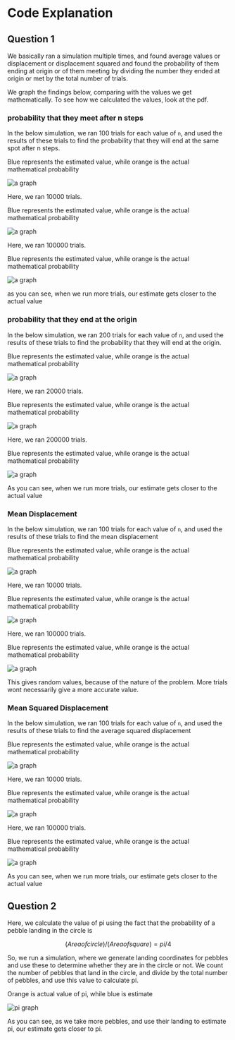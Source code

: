 # Code Explanation

## Question 1

We basically ran a simulation multiple times, and found average values or displacement or displacement squared and found the probability of them ending at origin or of them meeting by dividing the number they ended at origin or met by the total number of trials.

We graph the findings below, comparing with the values we get mathematically. To see how we calculated the values, look at the pdf.


### probability that they meet after n steps

In the below simulation, we ran 100 trials for each value of `n`, and used the results of these trials to find the probability that they will end at the same spot after n steps.

Blue represents the estimated value, while orange is the actual mathematical probability

![a graph](./images/meeting_100.png)

Here, we ran 10000 trials.

Blue represents the estimated value, while orange is the actual mathematical probability

![a graph](./images/meeting_10000.png)

Here, we ran 100000 trials.

Blue represents the estimated value, while orange is the actual mathematical probability

![a graph](./images/meeting_100000.png)

as you can see, when we run more trials, our estimate gets closer to the actual value

### probability that they end at the origin

In the below simulation, we ran 200 trials for each value of `n`, and used the results of these trials to find the probability that they will end at the origin.

Blue represents the estimated value, while orange is the actual mathematical probability

![a graph](./images/origin_100.png)

Here, we ran 20000 trials.

Blue represents the estimated value, while orange is the actual mathematical probability

![a graph](./images/origin_10000.png)

Here, we ran 200000 trials.

Blue represents the estimated value, while orange is the actual mathematical probability

![a graph](./images/origin_100000.png)

As you can see, when we run more trials, our estimate gets closer to the actual value

### Mean Displacement

In the below simulation, we ran 100 trials for each value of `n`, and used the results of these trials to find the mean displacement

Blue represents the estimated value, while orange is the actual mathematical probability

![a graph](./images/mean_displacement_100.png)

Here, we ran 10000 trials.

Blue represents the estimated value, while orange is the actual mathematical probability

![a graph](./images/mean_displacement_10000.png)

Here, we ran 100000 trials.

Blue represents the estimated value, while orange is the actual mathematical probability

![a graph](./images/mean_displacement_100000.png)

This gives random values, because of the nature of the problem. More trials wont necessarily give a more accurate value.

### Mean Squared Displacement

In the below simulation, we ran 100 trials for each value of `n`, and used the results of these trials to find the average squared displacement

Blue represents the estimated value, while orange is the actual mathematical probability

![a graph](./images/mean_square_displacement_100.png)

Here, we ran 10000 trials.

Blue represents the estimated value, while orange is the actual mathematical probability

![a graph](./images/mean_square_displacement_10000.png)

Here, we ran 100000 trials.

Blue represents the estimated value, while orange is the actual mathematical probability

![a graph](./images/mean_square_displacement_100000.png)

As you can see, when we run more trials, our estimate gets closer to the actual value

## Question 2
Here, we calculate the value of pi using the fact that the probability of a pebble landing in the circle is 
```math
(Area of circle)/(Area of square)
= pi/4
```
So, we run a simulation, where we generate landing coordinates for pebbles and use these to determine whether they are in the circle or not. We count the number of pebbles that land in the circle, and divide by the total number of pebbles, and use this value to calculate pi.

Orange is actual value of pi, while blue is estimate

![pi graph](./images/pi.png)

As you can see, as we take more pebbles, and use their landing to estimate pi, our estimate gets closer to pi.